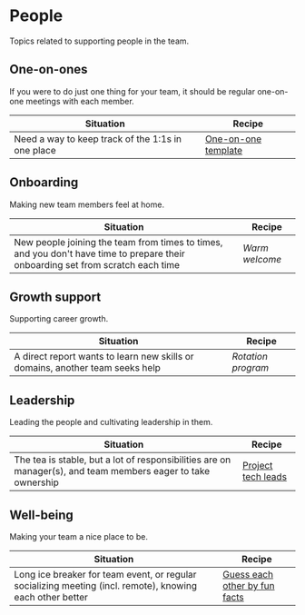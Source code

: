 # People

Topics related to supporting people in the team.

## One-on-ones

If you were to do just one thing for your team, it should be regular one-on-one meetings with each member.

|Situation|Recipe|
|---------|------|
|Need a way to keep track of the 1:1s in one place|[One-on-one template](./one-on-one/one-on-one-documentation-template.md)|

## Onboarding

Making new team members feel at home.

|Situation|Recipe|
|---------|------|
|New people joining the team from times to times, and you don't have time to prepare their onboarding set from scratch each time|_Warm welcome_|

## Growth support

Supporting career growth.

|Situation|Recipe|
|---------|------|
|A direct report wants to learn new skills or domains, another team seeks help|_Rotation program_|

## Leadership

Leading the people and cultivating leadership in them.

|Situation|Recipe|
|---------|------|
|The tea is stable, but a lot of responsibilities are on manager(s), and team members eager to take ownership|[Project tech leads](./leadership/project-leads.md)|

## Well-being

Making your team a nice place to be.

|Situation|Recipe|
|---------|------|
|Long ice breaker for team event, or regular socializing meeting (incl. remote), knowing each other better|[Guess each other by fun facts](./well-being/guess-each-other-by-fun-facts.md)|
